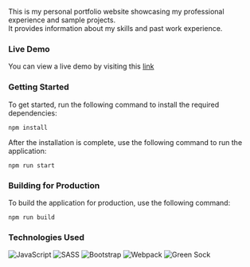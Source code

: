 
This is my personal portfolio website showcasing my professional experience and sample projects.   
It provides information about my skills and past work experience.


### Live Demo

You can view a live demo by visiting this [link](https://beatamaro.github.io)

### Getting Started
To get started, run the following command to install the required dependencies:

`npm install`

After the installation is complete, use the following command to run the application:

`npm run start`

### Building for Production
To build the application for production, use the following command:

`npm run build`

### Technologies Used

![JavaScript](https://img.shields.io/badge/javascript-%23323330.svg?style=for-the-badge&logo=javascript&logoColor=%23F7DF1E)
![SASS](https://img.shields.io/badge/SASS-hotpink.svg?style=for-the-badge&logo=SASS&logoColor=white)
![Bootstrap](https://img.shields.io/badge/bootstrap-%23563D7C.svg?style=for-the-badge&logo=bootstrap&logoColor=white)
![Webpack](https://img.shields.io/badge/webpack-%238DD6F9.svg?style=for-the-badge&logo=webpack&logoColor=black)
![Green Sock](https://img.shields.io/badge/green%20sock-88CE02?style=for-the-badge&logo=greensock&logoColor=white)
